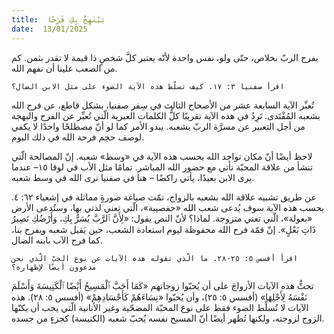 ```yaml
---
title:  يَبْتَهِجُ بِكِ فَرَحًا
date:  13/01/2025
---
```


يفرح الربّ بخلاص، حتّى ولو، نفس واحدة لأنّه يعتبر كلَّ شخصٍ ذا قيمة لا تقدر بثمن. كم من الصعب علينا أن نفهم الله.

`اقرأ صفنيا ٣: ١٧. كيف تسلّط هذه الآية الضوء على مثل الابن الضال؟`

تُعبِّر الآية السابعة عشر من الأصحاح الثالث في سِفر صفنيا، بشكل قاطع، عن فرح الله بشعبه المُفْتَدى. تَرِدُ في هذه الآية تقريبًا كلُّ الكلمات العبرية الّتي تُعبِّر عن الفرح والبهجة من أجل التعبير عن مسرَّة الربّ بشعبه. يبدو الأمر كما لو أنّ مصطلحًا واحدًا لا يكفي لوصف حجم فرحة الله في ذلك اليوم.

لاحظ أيضًا أنّ مكان تواجد الله بحسب هذه الآية في «وسط» شعبه. إنّ المصالحة الّتي تنشأ من علاقة المحبّة تأتي مع حضور الله المباشر. تمامًا مثل الأب في لوقا ١٥– عندما يرى الابن بعيدًا، يأتي راكضًا – هنا في صفنيا نرى الله في وسط شعبه.

عن طريق تشبيه علاقة الله بشعبه بالزواج، تمّت صياغة صورةٍ مماثلة في إشعياء ٦٢: ٤. بحسب هذه الآية سوف يُدعى شعب الله «حفصيبة»، الّتي تعني لذتي بها، وستُدعى الأرض «بعولة»، الّتي تعني متزوجة. لماذا؟ لأنّ النص يقول: «لِأَنَّ ٱلرَّبَّ يُسَرُّ بِكِ، وَأَرْضُكِ تَصِيرُ ذَاتِ بَعْلٍ». إنّ قمّة فرح الله محفوظة ليوم استعادة الشعب، حين يَقبل شعبه ويفرح بنا، كما فرح الآب بابنه الضال.

`اقرأ أفسس ٥: ٢٥-٢٨. ما الّذي تقوله هذه الآيات عن نوع الحبّ الّذي نحن مدعوون أيضًا لإظهاره؟`

تحثُّ هذه الآيات الأزواجَ على أن يُحبّوا زوجاتهم «كَمَا أَحَبَّ ٱلْمَسِيحُ أَيْضًا ٱلْكَنِيسَةَ وَأَسْلَمَ نَفْسَهُ لِأَجْلِهَا» (أفسس ٥: ٢٥)، وأن يُحبّوا «نِسَاءَهُمْ كَأَجْسَادِهِمْ» (أفسس ٥: ٢٨). هذه الآيات لا تُسلِّط الضوء فقط على نوع المحبّة المضحّية وغير الأنانية الّتي يجب أن يكنّها الزوج لزوجته، ولكنها تُظهر أيضًا أنّ المسيح نفسه يُحبّ شعبه (الكنيسة) كجزءٍ من جسده.